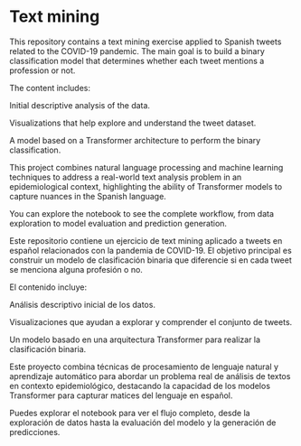 # Text mining
This repository contains a text mining exercise applied to Spanish tweets related to the COVID-19 pandemic. The main goal is to build a binary classification model that determines whether each tweet mentions a profession or not.

The content includes:

Initial descriptive analysis of the data.

Visualizations that help explore and understand the tweet dataset.

A model based on a Transformer architecture to perform the binary classification.

This project combines natural language processing and machine learning techniques to address a real-world text analysis problem in an epidemiological context, highlighting the ability of Transformer models to capture nuances in the Spanish language.

You can explore the notebook to see the complete workflow, from data exploration to model evaluation and prediction generation.

Este repositorio contiene un ejercicio de text mining aplicado a tweets en español relacionados con la pandemia de COVID-19. El objetivo principal es construir un modelo de clasificación binaria que diferencie si en cada tweet se menciona alguna profesión o no.

El contenido incluye:

Análisis descriptivo inicial de los datos.

Visualizaciones que ayudan a explorar y comprender el conjunto de tweets.

Un modelo basado en una arquitectura Transformer para realizar la clasificación binaria.

Este proyecto combina técnicas de procesamiento de lenguaje natural y aprendizaje automático para abordar un problema real de análisis de textos en contexto epidemiológico, destacando la capacidad de los modelos Transformer para capturar matices del lenguaje en español.

Puedes explorar el notebook para ver el flujo completo, desde la exploración de datos hasta la evaluación del modelo y la generación de predicciones.
